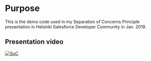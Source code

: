 # Purpose

This is the demo code used in my Separation of Concerns Principle presentation in Helsinki Salesforce Developer Community in Jan. 2019.

## Presentation video

[![SoC](https://img.youtube.com/vi/Yh-h-5Ck08g/0.jpg)](https://www.youtube.com/watch?v=Yh-h-5Ck08g)
